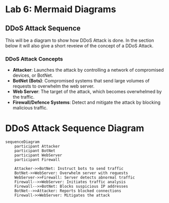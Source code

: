 # Lab 6: Mermaid Diagrams
## DDoS Attack Sequence
 This will be a diagram to show how DDoS Attack is done. In the section below it will also give a short reveiew of the concept of a DDoS Attack.

 ### DDoS Attack Concepts
  * **Attacker**: Launches the attack by controlling a network of compromised devices, or BotNet.
  * **BotNet (Bots)**: Compromised systems that send large volumes of requests to overwhelm the web server.
  * **Web Server**: The target of the attack, which becomes overwhelmed by the traffic.
  * **Firewall/Defence Systems**: Detect and mitigate the attack by blocking malicious traffic.

  # DDoS Attack Sequence Diagram

```mermaid
sequenceDiagram
    participant Attacker
    participant BotNet
    participant WebServer
    participant Firewall

    Attacker->>BotNet: Instruct bots to send traffic
    BotNet->>WebServer: Overwhelm server with requests
    WebServer->>Firewall: Server detects abnormal traffic
    Firewall-->>WebServer: Initiates traffic analysis
    Firewall-->>BotNet: Blocks suspicious IP addresses
    BotNet-->>Attacker: Reports blocked connections
    Firewall->>WebServer: Mitigates the attack
